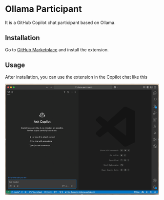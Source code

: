# Ollama Participant

It is a GitHub Copilot chat participant based on Ollama.

## Installation

Go to [GitHub Marketplace](https://marketplace.visualstudio.com/items?itemName=dartyushin.ollama-participant) and install the extension.

## Usage

After installation, you can use the extension in the Copilot chat like this

![Example](https://github.com/denisart/ollama-participant/blob/master/assets/img/demo.gif?raw=true)
